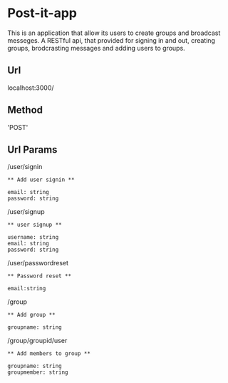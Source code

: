 <h1>Post-it-app </h1>
<p>This is an application that allow its users to create groups and broadcast messeges. A RESTful api, that provided for signing in and out, creating groups, brodcrasting messages and adding users to groups. </p>

<h2>Url</h2>
localhost:3000/

<h2>Method</h2>
'POST'

<h2>Url Params</h2>

/user/signin

```
** Add user signin ** 

email: string
password: string
```

/user/signup

```
** user signup **

username: string
email: string
password: string
```

/user/passwordreset

```
** Password reset **

email:string
```

/group

```
** Add group **

groupname: string

```

/group/groupid/user

```
** Add members to group **

groupname: string
groupmember: string
```

